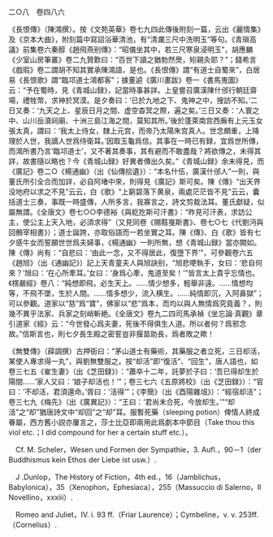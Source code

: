 二○八　卷四八六

《長恨傳》（陳鴻撰）。按《文苑英華》卷七九四此傳後附刻一篇，云出《麗情集》及《京本大曲》，附刻篇中寫詔浴華清池，有“清瀾三尺中洗明玉”等句。《青瑣高議》前集卷六秦醇《趙飛燕别傳》：“昭儀坐其中，若三尺寒泉浸明玉”，胡應麟《少室山房筆叢》卷二九贊歎曰：“百世下讀之猶勃然爂，矧親灸耶？”；錢希言《戲瑕》卷二謂胡不知其實承陳鴻語，是也。《長恨傳》謂“有道士自蜀來”，白居易《長恨歌》謂“臨邛道士鴻都客”；據董逌《廣川畫跋》卷一《書馬嵬圖》云：“予在蜀時，見《青城山録》，記當時事甚詳。上皇嘗召廣漢陳什邠行朝廷齋場，禮牲幣，求神於冥漠。是夕奏曰：‘已於九地之下、鬼神之中，搜訪不知。’二日又奏：‘九天之上、星辰日月之間、虚空杳冥之際，遍之矣。’三日又奏：‘人寰之中、山川岳瀆祠廟、十洲三島江海之間，莫知其所。’後於蓬萊南宫西廡有上元玉女張太真，謂曰：‘我太上侍女，隸上元宫，而帝乃太陽朱宫真人。世念頗重，上降理於人世，我謫人世爲侍衛耳。’因取玉龜爲信。其事在一時已有録，宜爲世所傳，而鴻所書乃言‘臨邛道士’，又不著其奏事，其有避而不敢盡哉？將欲傳之，未得其詳，故書隨以略也？今《青城山録》好異者傳出久矣。”《青城山録》余未得見，而《廣記》卷二○《楊通幽》（出《仙傳拾遺》）：“本名什伍，廣漢什邠人”一則，與董氏所引全合而加詳，必自阿堵中來，則得見《廣記》斯可矣。陳《傳》“出天界没地府以求之不見”云云，白《歌》“上窮碧落下黄泉，兩處茫茫皆不見”云云，囊括道士三奏，事既一時盛傳，人所多言，我寡言之，詩文剪裁法耳。董氏獻疑，似屬無謂。《全唐文》卷七○○李德裕《與紇扢斯可汗書》：“昨見可汗表，求訪公主，使公主上天入地，必須求得”（又見同卷《賜黠戛斯書》、卷七○七《代劉沔與回鶻宰相書》）；道士誕誇，亦取俗語而一若坐實之耳。陳《傳》、白《歌》皆有七夕感牛女而誓願世世爲夫婦事，《楊通幽》一則所無，想《青城山録》當亦闕如。陳《傳》尚有：“自悲曰：‘由此一念，又不得居此，復墮下界’”，可參觀卷六五《趙旭》（出《通幽記》）記上天青童夫人與旭訣别，“旭悲哽執手，女曰：‘悲自何來？’旭曰：‘在心所牽耳。’女曰：‘身爲心牽，鬼道至矣！’”皆言太上貴乎忘情也。《楞嚴經》卷八：“純想即飛，必生天上。……情少想多，輕舉非遠。……情想均等，不飛不墜，生於人間。……情多想少，流入横生。……純情即沉，入阿鼻獄”；可以參觀。道家以“慈”爲“寶”，佛家以“悲”爲本，而均以與人無情爲究竟義？，則幾不異乎法家、兵家之刻峭斬絶。《全唐文》卷九二四司馬承禎《坐忘論·真觀》章引道家《經》云：“今世發心爲夫妻，死後不得俱生人道。所以者何？爲邪念故。”信斯言也，則七夕長生殿之密誓豈非揠苗助長，爲者敗之歟！

《無雙傳》（薛調撰）古押衙曰：“茅山道士有藥術，其藥服之者立死，三日却活，某使人專求得一丸”，與劉無雙服之。按“却活”即“復活”、“回生”，唐人語也，如卷三七五《崔生妻》（出《芝田録》）：“蕭卒十二年，託夢於子曰：‘吾已得却生於陽間……’家人又曰：‘娘子却活也！’”；卷三七六《五原將校》（出《芝田録》）：“官曰：‘不却活，君須還命。’胥曰：‘活得’”；《李簡》（出《酉陽雜俎》）：“經宿却活”；卷三七九《梅先》（出《廣異記》）：“王曰：‘君尚未合死，今放却生。’”“却活”之“却”猶唐詩文中“却回”之“却”耳。服暫死藥（sleeping potion）俾情人終成眷屬，西方舊小説亦屢言之，莎士比亞即兩用此爲劇本中節目（Take thou this viol etc.；I did compound for her a certain stuff etc.）。











　Cf. M. Scheler，Wesen und Formen der Sympathie，3. Aufl.，90－1（der Buddhismus kein Ethos der Liebe ist usw.）.

　J .Dunlop，The History of Fiction，4th ed.，16（Jamblichus，Babylonica），35（Xenophon，Ephesiaca），255（Massuccio di Salerno，Il Novellino，xxxiii）.

　Romeo and Juliet，IV. i. 93 ff.（Friar Laurence）；Cymbeline，v. v. 253ff.（Cornelius）.